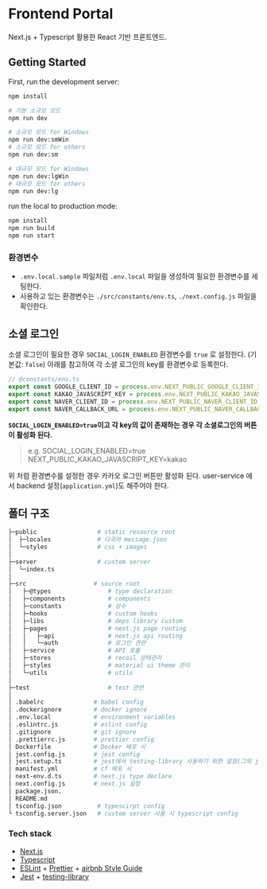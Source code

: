 # Frontend Portal

Next.js + Typescript 활용한 React 기반 프론트엔드.

## Getting Started

First, run the development server:

```bash
npm install

# 기본 소규모 모드
npm run dev

# 소규모 모드 for Windows
npm run dev:smWin
# 소규모 모드 for others
npm run dev:sm

# 대규모 모드 for Windows
npm run dev:lgWin
# 대규모 모드 for others
npm run dev:lg
```

run the local to production mode:

```bash
npm install
npm run build
npm run start
```

### 환경변수

- `.env.local.sample` 파일처럼 `.env.local` 파일을 생성하여 필요한 환경변수를 세팅한다.
- 사용하고 있는 환경변수는 `./src/constants/env.ts`, `./next.config.js` 파일을 확인한다.

## 소셜 로그인

소셜 로그인이 필요한 경우 `SOCIAL_LOGIN_ENABLED` 환경변수를 `true` 로 설정한다. (기본값: `false`)
아래를 참고하여 각 소셜 로그인의 key를 환경변수로 등록한다.

```typescript
// @constants/env.ts
export const GOOGLE_CLIENT_ID = process.env.NEXT_PUBLIC_GOOGLE_CLIENT_ID
export const KAKAO_JAVASCRIPT_KEY = process.env.NEXT_PUBLIC_KAKAO_JAVASCRIPT_KEY
export const NAVER_CLIENT_ID = process.env.NEXT_PUBLIC_NAVER_CLIENT_ID
export const NAVER_CALLBACK_URL = process.env.NEXT_PUBLIC_NAVER_CALLBACK_URL
```

**`SOCIAL_LOGIN_ENABLED=true`이고 각 key의 값이 존재하는 경우 각 소셜로그인의 버튼이 활성화 된다.**

> e.g.
> SOCIAL_LOGIN_ENABLED=true
> NEXT_PUBLIC_KAKAO_JAVASCRIPT_KEY=kakao

위 처럼 환경변수를 설정한 경우 카카오 로그인 버튼만 활성화 된다.
user-service 에서 backend 설정(`application.yml`)도 해주어야 한다.

## 폴더 구조

```bash
├─public                 # static resource root
│  ├─locales             # 다국어 message.json
│  └─styles				 # css + images
│
├─server                 # custom server
│  └─index.ts
│
├─src                   # source root
│   ├─@types                # type declaration
│   ├─components            # components
│   ├─constants             # 상수
│   ├─hooks                 # custom hooks
│   ├─libs                  # deps library custom
│   ├─pages                 # next.js page routing
│   │   ├─api               # next.js api routing
│   │   └─auth              # 로그인 관련
│   ├─service               # API 호출
│   ├─stores                # recoil 상태관리
│   ├─styles                # material ui theme 관리
│   └─utils                 # utils
│
├─test                      # test 관련
│
│ .babelrc              # babel config
│ .dockerignore         # docker ignore
│ .env.local            # environment variables
│ .eslintrc.js          # eslint config
│ .gitignore            # git ignore
│ .prettierrc.js        # prettier config
│ Dockerfile            # Docker 배포 시
│ jest.config.js        # jest config
│ jest.setup.ts         # jest에서 testing-library 사용하기 위한 설정(그외 jest에 필요한 외부 라이브러리 설정)
│ manifest.yml          # cf 배포 시
│ next-env.d.ts         # next.js type declare
│ next.config.js        # next.js 설정
│ package.json.
│ README.md
│ tsconfig.json          # typescirpt config
└ tsconfig.server.json   # custom server 사용 시 typescript config
```

### Tech stack

- [Next.js](https://nextjs.org/docs/getting-started)
- [Typescript](https://www.typescriptlang.org/docs/)
- [ESLint](https://eslint.org/) + [Prettier](https://prettier.io/) + [airbnb Style Guide](https://github.com/airbnb/javascript)
- [Jest](https://jestjs.io/docs/next/getting-started) + [testing-library](https://testing-library.com/docs/)
